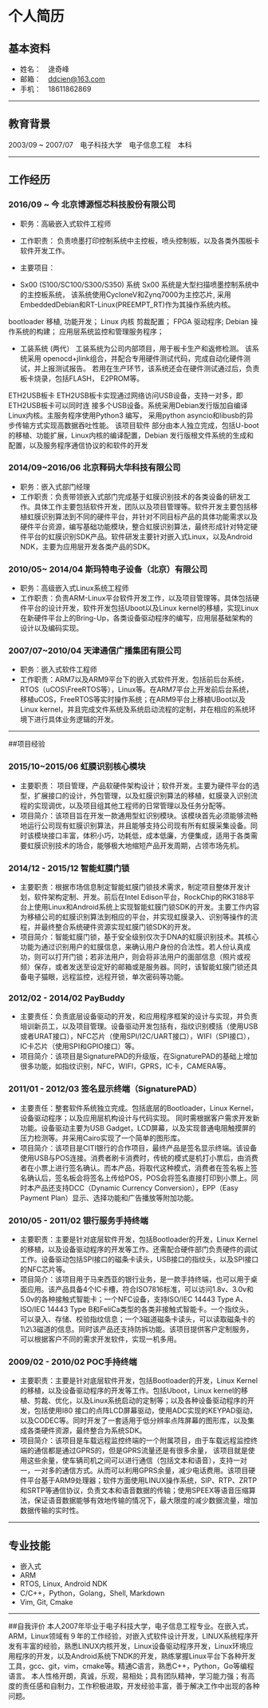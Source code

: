# 个人简历

## 基本资料
* 姓名：　逯奇峰
* 邮箱：　ddcien@163.com
* 手机：　18611862869

---

## 教育背景

2003/09 ~ 2007/07　电子科技大学　电子信息工程　本科

---

## 工作经历

### 2016/09 ~ 今 北京博源恒芯科技股份有限公司

 - 职务：高級嵌入式软件工程师
 - 工作职责： 负责喷墨打印控制系统中主控板，喷头控制板，以及各类外围板卡软件开发工作。
 - 主要项目：

 - Sx00 (S100/SC100/S300/S350) 系统
 Sx00 系统是大型扫描喷墨控制系统中的主控板系统， 该系统使用CycloneV和Zynq7000为主控芯片, 采用EmbeddedDebian和RT-Linux(PREEMPT_RT)作为其操作系统内核。

bootloader 移植, 功能开发；
Linux 内核 剪裁配置；
FPGA 驱动程序;
Debian 操作系统的构建；
应用层系统监控和管理服务程序；

- 工装系统 (两代）
工装系统为公司内部项目，用于板卡生产和返修检测。
该系统采用 openocd+jlink组合，并配合专用硬件测试代码，完成自动化硬件测试，并上报测试报告。
若用在生产环节，该系统还会在硬件测试通过后，负责板卡烧录，包括FLASH， E2PROM等。 

ETH2USB板卡 ETH2USB板卡实现通过网络访问USB设备，支持一对多，即ETH2USB板卡可以同时连 接多个USB设备。系统采用Debian发行版加自编译Linux内核。主服务程序使用Python3 编写， 采用python asyncio和libusb的异步传输方式实现高数据吞吐性能。 该项目软件 部分由本人独立完成，包括U-boot的移植、功能扩展，Linux内核的编译配置，Debian 发行版根文件系统的生成和配置，以及服务程序通信协议的和软件的开发


### 2014/09~2016/06 北京释码大华科技有限公司

*  职务：嵌入式部门经理
*  工作职责：负责带领嵌入式部门完成基于虹膜识别技术的各类设备的研发工作。具体工作主要包括软件开发，团队以及项目管理等。软件开发主要包括移植虹膜识别算法到不同的硬件平台，并针对不同目标产品的具体功能需求以及硬件平台资源，编写基础功能模块，整合虹膜识别算法，最终形成针对特定硬件平台的虹膜识别SDK产品。软件研发主要针对嵌入式Linux，以及Android NDK，主要为应用层开发各类产品的SDK。


### 2010/05~ 2014/04 斯玛特电子设备（北京）有限公司
* 职务：高级嵌入式Linux系统工程师
* 工作职责：负责ARM-Linux平台软件开发工作，以及项目管理等。具体包括硬件平台的设计开发，软件开发包括Uboot以及Linux kernel的移植，实现Linux在新硬件平台上的Bring-Up，各类设备驱动程序的编写，应用层基础架构的设计以及编码实现。

### 2007/07~2010/04 天津通信广播集团有限公司
* 职务：嵌入式软件工程师
* 工作职责：ARM7以及ARM9平台下的嵌入式软件开发，包括前后台系统，RTOS（uCOS\FreeRTOS等），Linux等。在ARM7平台上开发前后台系统，移植uCOS，FreeRTOS等实时操作系统；在ARM9平台上移植UBoot以及Linux kernel，并且完成文件系统及系统启动流程的定制，并在相应的系统环境下进行具体业务逻辑的开发。

---

##项目经验
### 2015/10~2015/06 虹膜识别核心模块
* 主要职责： 项目管理，产品软硬件架构设计；软件开发。主要为硬件平台的选型，扩展接口的设计，外包管理，以及虹膜识别算法的移植，虹膜录入识别流程的实现调优，以及项目组其他工程师的日常管理以及任务分配等。
* 项目简介：该项目旨在开发一款通用型虹识别模块。该模块首先必须能够流畅地运行公司现有虹膜识别算法，并且能够支持公司现有所有虹膜采集设备。同时该模块接口丰富，体积小巧，功耗低，成本低廉，方便集成，适用于各类需要虹膜识别技术的场合，能够极大地缩短产品开发周期，占领市场先机。

### 2014/12 - 2015/12 智能虹膜门锁
* 主要职责：根据市场信息制定智能虹膜门锁技术需求，制定项目整体开发计划，软件架构定制、开发。前后在Intel Edison平台，RockChip的RK3188平台上使用Linux和Android系统上实现智能虹膜门锁SDK的开发。主要工作内容为移植公司的虹膜识别算法到相应的平台，并实现虹膜录入、识别等操作的流程，并最终整合系统硬件资源实现虹膜门锁SDK的开发。
* 项目简介：智能虹膜门锁，基于安全级别仅次于DNA的虹膜识别技术。其核心功能为通过识别用户的虹膜信息，来确认用户身份的合法性。若人份认真成功，则可以打开门锁；若非法用户，则会将非法用户的面部信息（照片或视频）保存，或者发送至设定好的邮箱或是服务器。同时，该智能虹膜门锁还具备电子猫眼，远程监控，远程开锁，单次密码等功能。

### 2012/02 - 2014/02 PayBuddy
* 主要责任：负责底层设备驱动的开发，和应用程序框架的设计与实现，并负责培训新员工，以及项目管理。设备驱动开发包括有，指纹识别模括（使用USB或者URAT接口），NFC芯片（使用SPI/I2C/UART接口），WIFI（SPI接口），IC卡芯片（使用SPI和GPIO接口）等。
* 项目简介：该项目是SignaturePAD的升级版，在SignaturePAD的基础上增加很多功能，如指纹识别，NFC，WIFI，GPRS，IC卡，CAMERA等。

### 2011/01 - 2012/03 签名显示终端（SignaturePAD）
* 主要责任：整套软件系统独立完成。包括底层的Bootloader，Linux Kernel，设备驱动程序；以及应用层机构设计与代码实现。 同时需根据客户需求开发新功能。设备驱动主要为USB Gadget，LCD屏幕，以及实现普通电阻触摸屏的压力检测等。并采用Cairo实现了一个简单的图形库。
* 项目简介：该项目是CITI银行的合作项目，最终产品是签名显示终端。该设备使用USB与POS连接。消费者刷卡消费时，传统的模式是机打小票后，由消费者在小票上进行签名确认。而本产品，将取代这种模式，消费者在签名板上签名确认后，签名板会将签名上传给POS，POS会将签名直接打印到小票上。同时本产品还支持DCC（Dynamic Currency Conversion），EPP（Easy Payment Plan）显示、选择功能和广告播放等附加功能。

### 2010/05 - 2011/02 银行服务手持终端
* 主要职责：主要是针对底层软件开发，包括Bootloader的开发，Linux Kernel的移植，以及设备驱动程序的开发等工作。还需配合硬件部门负责硬件的调试工作。设备驱动包括SPI接口的磁条卡读头，USB接口的指纹头，以及SPI接口的NFC芯片等。
* 项目简介：该项目用于马来西亚的银行业务，是一款手持终端，也可以用于桌面应用。该产品具备4个IC卡槽，符合ISO7816标准，可以访问1.8v、3.0v和5.0v的各种接触式智能卡；一个NFC设备，支持ISO/IEC 14443 Type A、 ISO/IEC 14443 Type B和FeliCa类型的各类非接触式智能卡。一个指纹头，可以录入、存储、校验指纹信息；一个3磁道磁条卡读头，可以读取磁条卡的1\2\3磁道的信息。同时该产品还支持防拆功能。该项目提供客户定制服务，可以根据客户不同的需求开发软件，实现一机多用。

### 2009/02 - 2010/02 POC手持终端
* 主要职责：主要是针对底层软件开发，包括Bootloader的开发，Linux Kernel的移植，以及设备驱动程序的开发等工作。包括Uboot，Linux kernel的移植、剪裁、优化，以及Linux系统启动的定制等；以及各种设备驱动程序的开发，包括使用I80 接口的点阵LCD屏幕驱动，使用ADC实现的KEYPAD驱动，以及CODEC等。同时开发了一套适用于低分辨率点阵屏幕的图形库，以及集成各类硬件资源，最终整合为系统SDK。
* 项目简介：该项目是车载远程监控终端的一个附属项目，由于车载远程监控终端的通信都是通过GPRS的，但是GPRS流量还是有很多余量， 该项目就是使用这些余量，使车辆司机之间可以进行通信（包括文本和语音），支持一对一，一对多的通信方式。从而可以利用GPRS余量，减少电话费用。该项目硬件平台基于ARM9处理器；软件方面使用LINUX操作系统，SIP、RTP、ZRTP和SRTP等通信协议，负责文本和语音数据的传输；使用SPEEX等语音压缩算法，保证语音数据能够有效地传输的情况下，最大限度的减少数据流量，增加数据传输的实时性。

---

## 专业技能
* 嵌入式
* ARM
* RTOS, Linux, Android NDK
* C/C++，Python，Golang，Shell, Markdown
* Vim, Git, Cmake

---

##自我评价
本人2007年毕业于电子科技大学，电子信息工程专业。在嵌入式，ARM，Linux领域有９年的工作经验，对嵌入式软件设计开发，LINUX系统程序开发有丰富的经验，熟悉LINUX内核开发，Linux设备驱动程序开发，Linux环境应用程序的开发，以及Android系统下NDK的开发，熟练掌握Linux平台下各种开发工具，gcc、git，vim，cmake等。精通C语言，熟悉C++，Python，Go等编程语言。
本人性格开朗，真诚，乐观，易相处；具有团队精神，学习能力强；有高度的责任感和自制力，工作积极进取，开发经验丰富，善于解决工作中出现的各种问题。

